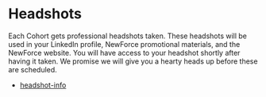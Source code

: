 # Headshots

Each Cohort gets professional headshots taken. These headshots will be used in your LinkedIn profile, NewForce promotional materials, and the NewForce website. You will have access to your headshot shortly after having it taken. We promise we will give you a hearty heads up before these are scheduled.

- [headshot-info](/book-2-headshots/headshot-info.md)

